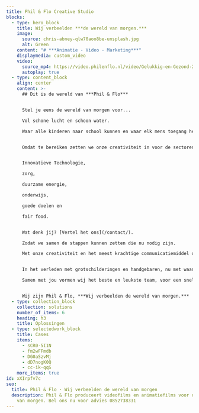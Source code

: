 ```yaml
---
title: Phil & Flo Creative Studio
blocks:
  - type: hero_block
    title: Wij verbeelden ***de wereld van morgen.***
    image:
      source: chris-abney-qlw70aoo8be-unsplash.jpg
      alt: Green
    content: "# ***Animatie - Video - Marketing***"
    displaymedia: custom_video
    video:
      source_mp4: https://video.philenflo.nl/video/Gelukkig-en-Gezond-2021-gewenst-.mp4
      autoplay: true
  - type: content_block
    align: center
    content: >-
      ## Dit is de wereld van ***Phil & Flo***


      Stel je eens de wereld van morgen voor...

      Vol schone lucht en schoon water.

      Waar alle kinderen naar school kunnen en waar elk mens toegang heeft tot de beste zorg.


      Omdat te bereiken zetten we onze creativiteit in voor de sectoren die in onze ogen het verschil gaan maken;


      Innovatieve Technologie, 

      zorg, 

      duurzame energie, 

      onderwijs,

      goede doelen en

      fair food.


      Wat denk jij? [Vertel het ons](/contact/).

      Zodat we samen de stappen kunnen zetten die nu nodig zijn.

      Met onze creativiteit en het meest krachtige communicatiemiddel dat onze voorouders al gebruikten: visualisatie.


      In het verleden met grotschilderingen en handgebaren, nu met waanzinnige 3D animaties, Virtual Reality en interactieve video’s.

      Samen met jou vormen wij het beste en leukste team, voor een snelle transitie naar een mooie toekomst.


      Wij zijn Phil & Flo, ***Wij verbeelden de wereld van morgen.***
  - type: collection_block
    collection: solutions
    number_of_items: 6
    heading: h3
    title: Oplossingen
  - type: selectedwork_block
    title: Cases
    items:
      - sCR0-5I1N
      - fm2wFFmdb
      - DG0aSzvMj
      - dD7nogK0Q
      - cc-ik-qqS
    more_items: true
id: xXIrpfv7c
seo:
  title: Phil & Flo · Wij verbeelden de wereld van morgen
  description: Phil & Flo produceert videofilms en animatiefilms voor de wereld
    van morgen. Bel ons nu voor advies 0852738331
---
```

